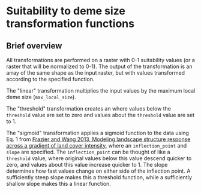 # Suitability to deme size transformation functions
## Brief overview
All transformations are performed on a raster with 0-1 suitability values (or a raster that will be normalized to 0-1). The output of the transformation is an array of the same shape as the input raster, but with values transformed according to the specified function.

The "linear" transformation multiplies the input values by the maximum local deme size (`max_local_size`).

The "threshold" transformation creates an where values below the `threshold` value are set to zero and values about the `threshold` value are set to 1.

The "sigmoid" transformation applies a sigmoid function to the data using Eq. 1 from [Frazier and Wang 2013, Modeling landscape structure response across a gradient of land cover intensity](https://www.researchgate.net/publication/257319938_Modeling_landscape_structure_response_across_a_gradient_of_land_cover_intensity), where an `inflection_point` and `slope` are specified. The `inflection_point` can be thought of like a `threshold` value, where original values below this value descend quicker to zero, and values about this value increase quicker to 1. The slope determines how fast values change on either side of the inflection point. A sufficiently steep slope makes this a threshold function, while a sufficiently shallow slope makes this a linear function. 


